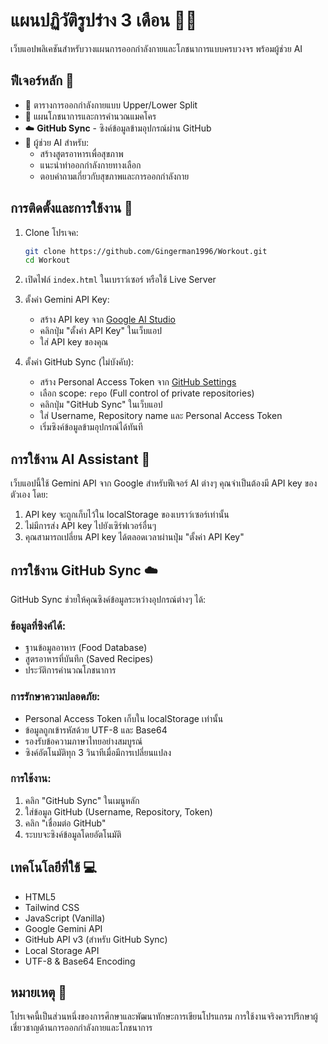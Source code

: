 # แผนปฏิวัติรูปร่าง 3 เดือน 🏋️‍♂️

เว็บแอปพลิเคชันสำหรับวางแผนการออกกำลังกายและโภชนาการแบบครบวงจร พร้อมผู้ช่วย AI

## ฟีเจอร์หลัก 🌟

- 📅 ตารางการออกกำลังกายแบบ Upper/Lower Split
- 🥗 แผนโภชนาการและการคำนวณแมคโคร
- ☁️ **GitHub Sync** - ซิงค์ข้อมูลข้ามอุปกรณ์ผ่าน GitHub
- 🤖 ผู้ช่วย AI สำหรับ:
  - สร้างสูตรอาหารเพื่อสุขภาพ
  - แนะนำท่าออกกำลังกายทางเลือก
  - ตอบคำถามเกี่ยวกับสุขภาพและการออกกำลังกาย

## การติดตั้งและการใช้งาน 🚀

1. Clone โปรเจค:
   ```bash
   git clone https://github.com/Gingerman1996/Workout.git
   cd Workout
   ```

2. เปิดไฟล์ `index.html` ในเบราว์เซอร์ หรือใช้ Live Server

3. ตั้งค่า Gemini API Key:
   - สร้าง API key จาก [Google AI Studio](https://makersuite.google.com/app/apikey)
   - คลิกปุ่ม "ตั้งค่า API Key" ในเว็บแอป
   - ใส่ API key ของคุณ

4. ตั้งค่า GitHub Sync (ไม่บังคับ):
   - สร้าง Personal Access Token จาก [GitHub Settings](https://github.com/settings/tokens)
   - เลือก scope: `repo` (Full control of private repositories)
   - คลิกปุ่ม "GitHub Sync" ในเว็บแอป
   - ใส่ Username, Repository name และ Personal Access Token
   - เริ่มซิงค์ข้อมูลข้ามอุปกรณ์ได้ทันที

## การใช้งาน AI Assistant 🤖

เว็บแอปนี้ใช้ Gemini API จาก Google สำหรับฟีเจอร์ AI ต่างๆ คุณจำเป็นต้องมี API key ของตัวเอง โดย:
1. API key จะถูกเก็บไว้ใน localStorage ของเบราว์เซอร์เท่านั้น
2. ไม่มีการส่ง API key ไปยังเซิร์ฟเวอร์อื่นๆ
3. คุณสามารถเปลี่ยน API key ได้ตลอดเวลาผ่านปุ่ม "ตั้งค่า API Key"

## การใช้งาน GitHub Sync ☁️

GitHub Sync ช่วยให้คุณซิงค์ข้อมูลระหว่างอุปกรณ์ต่างๆ ได้:

### ข้อมูลที่ซิงค์ได้:
- ฐานข้อมูลอาหาร (Food Database)
- สูตรอาหารที่บันทึก (Saved Recipes)
- ประวัติการคำนวณโภชนาการ

### การรักษาความปลอดภัย:
- Personal Access Token เก็บใน localStorage เท่านั้น
- ข้อมูลถูกเข้ารหัสด้วย UTF-8 และ Base64
- รองรับข้อความภาษาไทยอย่างสมบูรณ์
- ซิงค์อัตโนมัติทุก 3 วินาทีเมื่อมีการเปลี่ยนแปลง

### การใช้งาน:
1. คลิก "GitHub Sync" ในเมนูหลัก
2. ใส่ข้อมูล GitHub (Username, Repository, Token)
3. คลิก "เชื่อมต่อ GitHub" 
4. ระบบจะซิงค์ข้อมูลโดยอัตโนมัติ

## เทคโนโลยีที่ใช้ 💻

- HTML5
- Tailwind CSS
- JavaScript (Vanilla)
- Google Gemini API
- GitHub API v3 (สำหรับ GitHub Sync)
- Local Storage API
- UTF-8 & Base64 Encoding

## หมายเหตุ 📝

โปรเจคนี้เป็นส่วนหนึ่งของการศึกษาและพัฒนาทักษะการเขียนโปรแกรม การใช้งานจริงควรปรึกษาผู้เชี่ยวชาญด้านการออกกำลังกายและโภชนาการ
